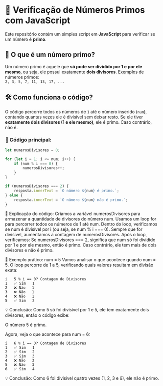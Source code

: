 # 🔢 Verificação de Números Primos com JavaScript

Este repositório contém um simples script em **JavaScript** para verificar se um número é **primo**.

## 📌 O que é um número primo?
Um número primo é aquele que **só pode ser dividido por 1 e por ele mesmo**, ou seja, ele possui exatamente **dois divisores**. Exemplos de números primos:  
`2, 3, 5, 7, 11, 13, 17, ...`

## 🛠️ Como funciona o código?

O código percorre todos os números de `1` até o número inserido (`num`), contando quantas vezes ele é divisível sem deixar resto. Se ele tiver **exatamente dois divisores (1 e ele mesmo)**, ele é primo. Caso contrário, não é.

### 🧩 Código principal:

```javascript
let numerosDivisores = 0;

for (let i = 1; i <= num; i++) {
    if (num % i === 0) {
        numerosDivisores++;
    }
}

if (numerosDivisores === 2) {
    resposta.innerText = `O número ${num} é primo.`;
} else {
    resposta.innerText = `O número ${num} não é primo.`;
}
```
🧩 Explicação do código:
Criamos a variável numerosDivisores para armazenar a quantidade de divisores do número num.
Usamos um loop for para percorrer todos os números de 1 até num.
Dentro do loop, verificamos se num é divisível por i (ou seja, se num % i === 0).
Sempre que for divisível, aumentamos a contagem de numerosDivisores.
Após o loop, verificamos:
Se numerosDivisores === 2, significa que num só foi dividido por 1 e por ele mesmo, então é primo.
Caso contrário, ele tem mais de dois divisores e não é primo.

🧐 Exemplo prático: num = 5
Vamos analisar o que acontece quando num = 5.
O loop percorre de 1 a 5, verificando quais valores resultam em divisão exata:
```
i	5 % i == 0?	Contagem de Divisores
1	✅ Sim	1
2	❌ Não	1
3	❌ Não	1
4	❌ Não	1
5	✅ Sim	2
```

💡 Conclusão: Como 5 só foi divisível por 1 e 5, ele tem exatamente dois divisores, então o código exibe:

O número 5 é primo.

Agora, veja o que acontece para num = 6:
```
i	6 % i == 0?	Contagem de Divisores
1	✅ Sim	1
2	✅ Sim	2
3	✅ Sim	3
4	❌ Não	3
5	❌ Não	3
6	✅ Sim	4
```
💡 Conclusão: Como 6 foi divisível quatro vezes (1, 2, 3 e 6), ele não é primo.



